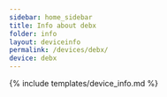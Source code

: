 ```yaml
---
sidebar: home_sidebar
title: Info about debx
folder: info
layout: deviceinfo
permalink: /devices/debx/
device: debx
---
```

{% include templates/device_info.md %}
